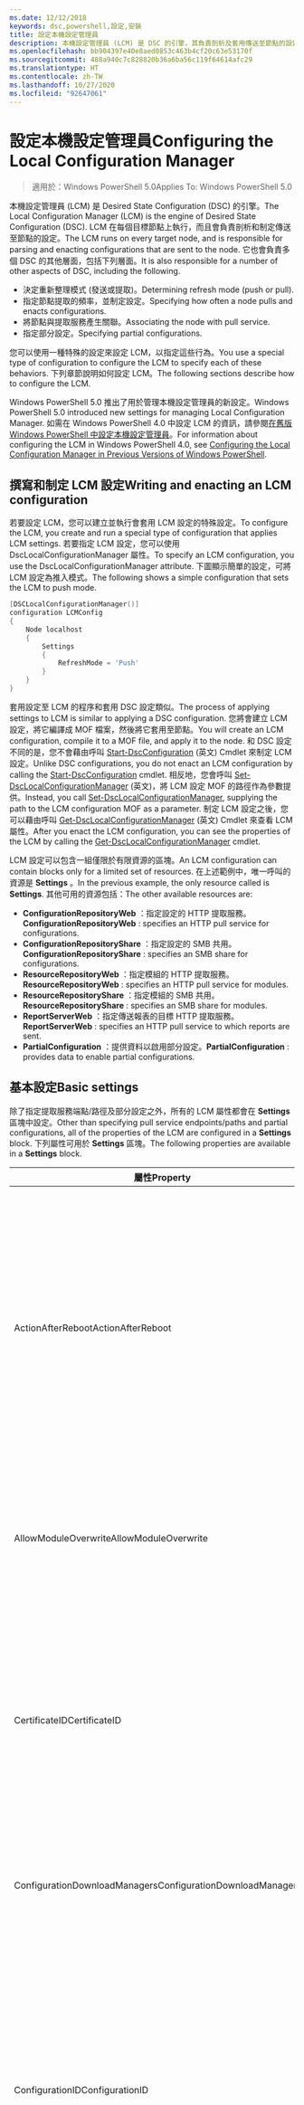 ```yaml
---
ms.date: 12/12/2018
keywords: dsc,powershell,設定,安裝
title: 設定本機設定管理員
description: 本機設定管理員 (LCM) 是 DSC 的引擎，其負責剖析及套用傳送至節點的設定。
ms.openlocfilehash: bb904397e40e8aed0853c463b4cf20c63e53170f
ms.sourcegitcommit: 488a940c7c828820b36a6ba56c119f64614afc29
ms.translationtype: HT
ms.contentlocale: zh-TW
ms.lasthandoff: 10/27/2020
ms.locfileid: "92647061"
---
```

# <a name="configuring-the-local-configuration-manager"></a><span data-ttu-id="99ca5-104">設定本機設定管理員</span><span class="sxs-lookup"><span data-stu-id="99ca5-104">Configuring the Local Configuration Manager</span></span>

> <span data-ttu-id="99ca5-105">適用於：Windows PowerShell 5.0</span><span class="sxs-lookup"><span data-stu-id="99ca5-105">Applies To: Windows PowerShell 5.0</span></span>

<span data-ttu-id="99ca5-106">本機設定管理員 (LCM) 是 Desired State Configuration (DSC) 的引擎。</span><span class="sxs-lookup"><span data-stu-id="99ca5-106">The Local Configuration Manager (LCM) is the engine of Desired State Configuration (DSC).</span></span> <span data-ttu-id="99ca5-107">LCM 在每個目標節點上執行，而且會負責剖析和制定傳送至節點的設定。</span><span class="sxs-lookup"><span data-stu-id="99ca5-107">The LCM runs on every target node, and is responsible for parsing and enacting configurations that are sent to the node.</span></span> <span data-ttu-id="99ca5-108">它也會負責多個 DSC 的其他層面，包括下列層面。</span><span class="sxs-lookup"><span data-stu-id="99ca5-108">It is also responsible for a number of other aspects of DSC, including the following.</span></span>

- <span data-ttu-id="99ca5-109">決定重新整理模式 (發送或提取)。</span><span class="sxs-lookup"><span data-stu-id="99ca5-109">Determining refresh mode (push or pull).</span></span>
- <span data-ttu-id="99ca5-110">指定節點提取的頻率，並制定設定。</span><span class="sxs-lookup"><span data-stu-id="99ca5-110">Specifying how often a node pulls and enacts configurations.</span></span>
- <span data-ttu-id="99ca5-111">將節點與提取服務產生關聯。</span><span class="sxs-lookup"><span data-stu-id="99ca5-111">Associating the node with pull service.</span></span>
- <span data-ttu-id="99ca5-112">指定部分設定。</span><span class="sxs-lookup"><span data-stu-id="99ca5-112">Specifying partial configurations.</span></span>

<span data-ttu-id="99ca5-113">您可以使用一種特殊的設定來設定 LCM，以指定這些行為。</span><span class="sxs-lookup"><span data-stu-id="99ca5-113">You use a special type of configuration to configure the LCM to specify each of these behaviors.</span></span> <span data-ttu-id="99ca5-114">下列章節說明如何設定 LCM。</span><span class="sxs-lookup"><span data-stu-id="99ca5-114">The following sections describe how to configure the LCM.</span></span>

<span data-ttu-id="99ca5-115">Windows PowerShell 5.0 推出了用於管理本機設定管理員的新設定。</span><span class="sxs-lookup"><span data-stu-id="99ca5-115">Windows PowerShell 5.0 introduced new settings for managing Local Configuration Manager.</span></span> <span data-ttu-id="99ca5-116">如需在 Windows PowerShell 4.0 中設定 LCM 的資訊，請參閱[在舊版 Windows PowerShell 中設定本機設定管理員](metaconfig4.md)。</span><span class="sxs-lookup"><span data-stu-id="99ca5-116">For information about configuring the LCM in Windows PowerShell 4.0, see [Configuring the Local Configuration Manager in Previous Versions of Windows PowerShell](metaconfig4.md).</span></span>

## <a name="writing-and-enacting-an-lcm-configuration"></a><span data-ttu-id="99ca5-117">撰寫和制定 LCM 設定</span><span class="sxs-lookup"><span data-stu-id="99ca5-117">Writing and enacting an LCM configuration</span></span>

<span data-ttu-id="99ca5-118">若要設定 LCM，您可以建立並執行會套用 LCM 設定的特殊設定。</span><span class="sxs-lookup"><span data-stu-id="99ca5-118">To configure the LCM, you create and run a special type of configuration that applies LCM settings.</span></span>
<span data-ttu-id="99ca5-119">若要指定 LCM 設定，您可以使用 DscLocalConfigurationManager 屬性。</span><span class="sxs-lookup"><span data-stu-id="99ca5-119">To specify an LCM configuration, you use the DscLocalConfigurationManager attribute.</span></span> <span data-ttu-id="99ca5-120">下圖顯示簡單的設定，可將 LCM 設定為推入模式。</span><span class="sxs-lookup"><span data-stu-id="99ca5-120">The following shows a simple configuration that sets the LCM to push mode.</span></span>

```powershell
[DSCLocalConfigurationManager()]
configuration LCMConfig
{
    Node localhost
    {
        Settings
        {
            RefreshMode = 'Push'
        }
    }
}
```

<span data-ttu-id="99ca5-121">套用設定至 LCM 的程序和套用 DSC 設定類似。</span><span class="sxs-lookup"><span data-stu-id="99ca5-121">The process of applying settings to LCM is similar to applying a DSC configuration.</span></span> <span data-ttu-id="99ca5-122">您將會建立 LCM 設定，將它編譯成 MOF 檔案，然後將它套用至節點。</span><span class="sxs-lookup"><span data-stu-id="99ca5-122">You will create an LCM configuration, compile it to a MOF file, and apply it to the node.</span></span> <span data-ttu-id="99ca5-123">和 DSC 設定不同的是，您不會藉由呼叫 [Start-DscConfiguration](/powershell/module/psdesiredstateconfiguration/start-dscconfiguration) \(英文\) Cmdlet 來制定 LCM 設定。</span><span class="sxs-lookup"><span data-stu-id="99ca5-123">Unlike DSC configurations, you do not enact an LCM configuration by calling the [Start-DscConfiguration](/powershell/module/psdesiredstateconfiguration/start-dscconfiguration) cmdlet.</span></span> <span data-ttu-id="99ca5-124">相反地，您會呼叫 [Set-DscLocalConfigurationManager](/powershell/module/PSDesiredStateConfiguration/Set-DscLocalConfigurationManager) \(英文\)，將 LCM 設定 MOF 的路徑作為參數提供。</span><span class="sxs-lookup"><span data-stu-id="99ca5-124">Instead, you call [Set-DscLocalConfigurationManager](/powershell/module/PSDesiredStateConfiguration/Set-DscLocalConfigurationManager), supplying the path to the LCM configuration MOF as a parameter.</span></span> <span data-ttu-id="99ca5-125">制定 LCM 設定之後，您可以藉由呼叫 [Get-DscLocalConfigurationManager](/powershell/module/PSDesiredStateConfiguration/Get-DscLocalConfigurationManager) \(英文\) Cmdlet 來查看 LCM 屬性。</span><span class="sxs-lookup"><span data-stu-id="99ca5-125">After you enact the LCM configuration, you can see the properties of the LCM by calling the [Get-DscLocalConfigurationManager](/powershell/module/PSDesiredStateConfiguration/Get-DscLocalConfigurationManager) cmdlet.</span></span>

<span data-ttu-id="99ca5-126">LCM 設定可以包含一組僅限於有限資源的區塊。</span><span class="sxs-lookup"><span data-stu-id="99ca5-126">An LCM configuration can contain blocks only for a limited set of resources.</span></span> <span data-ttu-id="99ca5-127">在上述範例中，唯一呼叫的資源是 **Settings** 。</span><span class="sxs-lookup"><span data-stu-id="99ca5-127">In the previous example, the only resource called is **Settings**.</span></span> <span data-ttu-id="99ca5-128">其他可用的資源包括：</span><span class="sxs-lookup"><span data-stu-id="99ca5-128">The other available resources are:</span></span>

- <span data-ttu-id="99ca5-129">**ConfigurationRepositoryWeb** ：指定設定的 HTTP 提取服務。</span><span class="sxs-lookup"><span data-stu-id="99ca5-129">**ConfigurationRepositoryWeb** : specifies an HTTP pull service for configurations.</span></span>
- <span data-ttu-id="99ca5-130">**ConfigurationRepositoryShare** ：指定設定的 SMB 共用。</span><span class="sxs-lookup"><span data-stu-id="99ca5-130">**ConfigurationRepositoryShare** : specifies an SMB share for configurations.</span></span>
- <span data-ttu-id="99ca5-131">**ResourceRepositoryWeb** ：指定模組的 HTTP 提取服務。</span><span class="sxs-lookup"><span data-stu-id="99ca5-131">**ResourceRepositoryWeb** : specifies an HTTP pull service for modules.</span></span>
- <span data-ttu-id="99ca5-132">**ResourceRepositoryShare** ：指定模組的 SMB 共用。</span><span class="sxs-lookup"><span data-stu-id="99ca5-132">**ResourceRepositoryShare** : specifies an SMB share for modules.</span></span>
- <span data-ttu-id="99ca5-133">**ReportServerWeb** ：指定傳送報表的目標 HTTP 提取服務。</span><span class="sxs-lookup"><span data-stu-id="99ca5-133">**ReportServerWeb** : specifies an HTTP pull service to which reports are sent.</span></span>
- <span data-ttu-id="99ca5-134">**PartialConfiguration** ：提供資料以啟用部分設定。</span><span class="sxs-lookup"><span data-stu-id="99ca5-134">**PartialConfiguration** : provides data to enable partial configurations.</span></span>

## <a name="basic-settings"></a><span data-ttu-id="99ca5-135">基本設定</span><span class="sxs-lookup"><span data-stu-id="99ca5-135">Basic settings</span></span>

<span data-ttu-id="99ca5-136">除了指定提取服務端點/路徑及部分設定之外，所有的 LCM 屬性都會在 **Settings** 區塊中設定。</span><span class="sxs-lookup"><span data-stu-id="99ca5-136">Other than specifying pull service endpoints/paths and partial configurations, all of the properties of the LCM are configured in a **Settings** block.</span></span> <span data-ttu-id="99ca5-137">下列屬性可用於 **Settings** 區塊。</span><span class="sxs-lookup"><span data-stu-id="99ca5-137">The following properties are available in a **Settings** block.</span></span>

|  <span data-ttu-id="99ca5-138">屬性</span><span class="sxs-lookup"><span data-stu-id="99ca5-138">Property</span></span>  |  <span data-ttu-id="99ca5-139">類型</span><span class="sxs-lookup"><span data-stu-id="99ca5-139">Type</span></span>  |  <span data-ttu-id="99ca5-140">描述</span><span class="sxs-lookup"><span data-stu-id="99ca5-140">Description</span></span>   |
|----------- |------- |--------------- |
| <span data-ttu-id="99ca5-141">ActionAfterReboot</span><span class="sxs-lookup"><span data-stu-id="99ca5-141">ActionAfterReboot</span></span>| <span data-ttu-id="99ca5-142">字串</span><span class="sxs-lookup"><span data-stu-id="99ca5-142">string</span></span>| <span data-ttu-id="99ca5-143">指定套用設定期間在重新開機後的動作。</span><span class="sxs-lookup"><span data-stu-id="99ca5-143">Specifies what happens after a reboot during the application of a configuration.</span></span> <span data-ttu-id="99ca5-144">可能的值為 __"ContinueConfiguration"__ 和 __"StopConfiguration"__ 。</span><span class="sxs-lookup"><span data-stu-id="99ca5-144">The possible values are __"ContinueConfiguration"__ and __"StopConfiguration"__.</span></span> <ul><li> <span data-ttu-id="99ca5-145">__ContinueConfiguration__ ：機器重新開機後繼續套用目前的設定。</span><span class="sxs-lookup"><span data-stu-id="99ca5-145">__ContinueConfiguration__ : Continue applying the current configuration after machine reboot.</span></span> <span data-ttu-id="99ca5-146">這是預設值。</span><span class="sxs-lookup"><span data-stu-id="99ca5-146">This is the default value</span></span></li><li><span data-ttu-id="99ca5-147">__StopConfiguration__ ：機器重新開機後停止目前的設定。</span><span class="sxs-lookup"><span data-stu-id="99ca5-147">__StopConfiguration__ : Stop the current configuration after machine reboot.</span></span></li></ul>|
| <span data-ttu-id="99ca5-148">AllowModuleOverwrite</span><span class="sxs-lookup"><span data-stu-id="99ca5-148">AllowModuleOverwrite</span></span>| <span data-ttu-id="99ca5-149">bool</span><span class="sxs-lookup"><span data-stu-id="99ca5-149">bool</span></span>| <span data-ttu-id="99ca5-150">若允許以自提取服務下載的新設定覆寫目標節點上的舊設定，即為 __$TRUE__ 。</span><span class="sxs-lookup"><span data-stu-id="99ca5-150">__$TRUE__ if new configurations downloaded from the pull service are allowed to overwrite the old ones on the target node.</span></span> <span data-ttu-id="99ca5-151">否則為 $FALSE。</span><span class="sxs-lookup"><span data-stu-id="99ca5-151">Otherwise, $FALSE.</span></span>|
| <span data-ttu-id="99ca5-152">CertificateID</span><span class="sxs-lookup"><span data-stu-id="99ca5-152">CertificateID</span></span>| <span data-ttu-id="99ca5-153">字串</span><span class="sxs-lookup"><span data-stu-id="99ca5-153">string</span></span>| <span data-ttu-id="99ca5-154">憑證指紋，用來保護在設定中傳遞的憑證。</span><span class="sxs-lookup"><span data-stu-id="99ca5-154">The thumbprint of a certificate used to secure credentials passed in a configuration.</span></span> <span data-ttu-id="99ca5-155">如需詳細資訊，請參閱 [Want to secure credentials in Windows PowerShell Desired State Configuration (需要保護 Windows PowerShell 預期狀態設定的憑證嗎？)](https://devblogs.microsoft.com/powershell/want-to-secure-credentials-in-windows-powershell-desired-state-configuration/)。</span><span class="sxs-lookup"><span data-stu-id="99ca5-155">For more information see [Want to secure credentials in Windows PowerShell Desired State Configuration?](https://devblogs.microsoft.com/powershell/want-to-secure-credentials-in-windows-powershell-desired-state-configuration/).</span></span> <br> <span data-ttu-id="99ca5-156">__注意：__ 若使用 Azure 自動化 DSC 提取服務，系統會自動管理此設定。</span><span class="sxs-lookup"><span data-stu-id="99ca5-156">__Note:__ this is managed automatically if using Azure Automation DSC pull service.</span></span>|
| <span data-ttu-id="99ca5-157">ConfigurationDownloadManagers</span><span class="sxs-lookup"><span data-stu-id="99ca5-157">ConfigurationDownloadManagers</span></span>| <span data-ttu-id="99ca5-158">CimInstance[]</span><span class="sxs-lookup"><span data-stu-id="99ca5-158">CimInstance[]</span></span>| <span data-ttu-id="99ca5-159">已過時。</span><span class="sxs-lookup"><span data-stu-id="99ca5-159">Obsolete.</span></span> <span data-ttu-id="99ca5-160">使用 __ConfigurationRepositoryWeb__ 和 __ConfigurationRepositoryShare__ 區塊來定義設定提取服務端點。</span><span class="sxs-lookup"><span data-stu-id="99ca5-160">Use __ConfigurationRepositoryWeb__ and __ConfigurationRepositoryShare__ blocks to define configuration pull service endpoints.</span></span>|
| <span data-ttu-id="99ca5-161">ConfigurationID</span><span class="sxs-lookup"><span data-stu-id="99ca5-161">ConfigurationID</span></span>| <span data-ttu-id="99ca5-162">字串</span><span class="sxs-lookup"><span data-stu-id="99ca5-162">string</span></span>| <span data-ttu-id="99ca5-163">用於與較舊提取服務版本之間的回溯相容性。</span><span class="sxs-lookup"><span data-stu-id="99ca5-163">For backwards compatibility with older pull service versions.</span></span> <span data-ttu-id="99ca5-164">識別要從提取服務取得之設定檔的 GUID。</span><span class="sxs-lookup"><span data-stu-id="99ca5-164">A GUID that identifies the configuration file to get from a pull service.</span></span> <span data-ttu-id="99ca5-165">如果設定 MOF 的名稱為 ConfigurationID.mof，節點將會在提取服務上提取設定。</span><span class="sxs-lookup"><span data-stu-id="99ca5-165">The node will pull configurations on the pull service if the name of the configuration MOF is named ConfigurationID.mof.</span></span><br> <span data-ttu-id="99ca5-166">__注意：__ 如果您設定這個屬性，將無法使用 __RegistrationKey__ 向提取服務註冊節點。</span><span class="sxs-lookup"><span data-stu-id="99ca5-166">__Note:__ If you set this property, registering the node with a pull service by using __RegistrationKey__ does not work.</span></span> <span data-ttu-id="99ca5-167">如需詳細資訊，請參閱[以設定名稱設定提取用戶端](../pull-server/pullClientConfigNames.md)。</span><span class="sxs-lookup"><span data-stu-id="99ca5-167">For more information, see [Setting up a pull client with configuration names](../pull-server/pullClientConfigNames.md).</span></span>|
| <span data-ttu-id="99ca5-168">ConfigurationMode</span><span class="sxs-lookup"><span data-stu-id="99ca5-168">ConfigurationMode</span></span>| <span data-ttu-id="99ca5-169">字串</span><span class="sxs-lookup"><span data-stu-id="99ca5-169">string</span></span> | <span data-ttu-id="99ca5-170">指定 LCM 實際上如何將設定套用至目標節點。</span><span class="sxs-lookup"><span data-stu-id="99ca5-170">Specifies how the LCM actually applies the configuration to the target nodes.</span></span> <span data-ttu-id="99ca5-171">可能的值為 __"ApplyOnly"__ 、 __"ApplyAndMonitor"__ 和 __"ApplyAndAutoCorrect"__ 。</span><span class="sxs-lookup"><span data-stu-id="99ca5-171">Possible values are __"ApplyOnly"__ , __"ApplyAndMonitor"__ , and __"ApplyAndAutoCorrect"__.</span></span> <ul><li><span data-ttu-id="99ca5-172">__ApplyOnly__ ：除非將新設定推送至目標節點，或是從服務提取新設定時，否則，DSC 會套用設定且不執行任何進一步的動作。</span><span class="sxs-lookup"><span data-stu-id="99ca5-172">__ApplyOnly__ : DSC applies the configuration and does nothing further unless a new configuration is pushed to the target node or when a new configuration is pulled from a service.</span></span> <span data-ttu-id="99ca5-173">初始套用新的設定之後，DSC 不會檢查先前設定的狀態是否漂移。</span><span class="sxs-lookup"><span data-stu-id="99ca5-173">After initial application of a new configuration, DSC does not check for drift from a previously configured state.</span></span> <span data-ttu-id="99ca5-174">請注意，在 __ApplyOnly__ 生效之前，DSC 不斷嘗試套用此組態，直到成功為止 。</span><span class="sxs-lookup"><span data-stu-id="99ca5-174">Note that DSC will attempt to apply the configuration until it is successful before __ApplyOnly__ takes effect.</span></span> </li><li> <span data-ttu-id="99ca5-175">__ApplyAndMonitor__ ：這是預設值。</span><span class="sxs-lookup"><span data-stu-id="99ca5-175">__ApplyAndMonitor__ : This is the default value.</span></span> <span data-ttu-id="99ca5-176">LCM 會套用任何新的設定。</span><span class="sxs-lookup"><span data-stu-id="99ca5-176">The LCM applies any new configurations.</span></span> <span data-ttu-id="99ca5-177">初始套用新設定之後，如果目標節點從所需狀態漂移，DSC 會在記錄中報告差異。</span><span class="sxs-lookup"><span data-stu-id="99ca5-177">After initial application of a new configuration, if the target node drifts from the desired state, DSC reports the discrepancy in logs.</span></span> <span data-ttu-id="99ca5-178">請注意，在 __ApplyAndMonitor__ 生效之前，DSC 不斷嘗試套用此組態，直到成功為止 。</span><span class="sxs-lookup"><span data-stu-id="99ca5-178">Note that DSC will attempt to apply the configuration until it is successful before __ApplyAndMonitor__ takes effect.</span></span></li><li><span data-ttu-id="99ca5-179">__ApplyAndAutoCorrect__ ：DSC 會套用任何新設定。</span><span class="sxs-lookup"><span data-stu-id="99ca5-179">__ApplyAndAutoCorrect__ : DSC applies any new configurations.</span></span> <span data-ttu-id="99ca5-180">第一次套用新設定之後，如果目標節點偏離預期狀態，則 DSC 會報告記錄檔中的差異，然後重新套用目前設定。</span><span class="sxs-lookup"><span data-stu-id="99ca5-180">After initial application of a new configuration, if the target node drifts from the desired state, DSC reports the discrepancy in logs, and then re-applies the current configuration.</span></span></li></ul>|
| <span data-ttu-id="99ca5-181">ConfigurationModeFrequencyMins</span><span class="sxs-lookup"><span data-stu-id="99ca5-181">ConfigurationModeFrequencyMins</span></span>| <span data-ttu-id="99ca5-182">UInt32</span><span class="sxs-lookup"><span data-stu-id="99ca5-182">UInt32</span></span>| <span data-ttu-id="99ca5-183">檢查並套用目前設定的頻率 (以分鐘為單位)。</span><span class="sxs-lookup"><span data-stu-id="99ca5-183">How often, in minutes, the current configuration is checked and applied.</span></span> <span data-ttu-id="99ca5-184">如果 ConfigurationMode 屬性設定為 ApplyOnly，就會忽略這個屬性。</span><span class="sxs-lookup"><span data-stu-id="99ca5-184">This property is ignored if the ConfigurationMode property is set to ApplyOnly.</span></span> <span data-ttu-id="99ca5-185">預設值為 15。</span><span class="sxs-lookup"><span data-stu-id="99ca5-185">The default value is 15.</span></span>|
| <span data-ttu-id="99ca5-186">DebugMode</span><span class="sxs-lookup"><span data-stu-id="99ca5-186">DebugMode</span></span>| <span data-ttu-id="99ca5-187">字串</span><span class="sxs-lookup"><span data-stu-id="99ca5-187">string</span></span>| <span data-ttu-id="99ca5-188">可能的值為 __None__ 、 __ForceModuleImport__ 和 __All__ 。</span><span class="sxs-lookup"><span data-stu-id="99ca5-188">Possible values are __None__ , __ForceModuleImport__ , and __All__.</span></span> <ul><li><span data-ttu-id="99ca5-189">設為 __None__ 會使用快取資源。</span><span class="sxs-lookup"><span data-stu-id="99ca5-189">Set to __None__ to use cached resources.</span></span> <span data-ttu-id="99ca5-190">這是預設，而且應該用於實際執行的案例。</span><span class="sxs-lookup"><span data-stu-id="99ca5-190">This is the default and should be used in production scenarios.</span></span></li><li><span data-ttu-id="99ca5-191">設為 __ForceModuleImport__ ，會導致 LCM 重新載入任何 DSC 資源模組，即使先前已載入這些模組並已快取。</span><span class="sxs-lookup"><span data-stu-id="99ca5-191">Setting to __ForceModuleImport__ , causes the LCM to reload any DSC resource modules, even if they have been previously loaded and cached.</span></span> <span data-ttu-id="99ca5-192">這會影響 DSC 作業的效能，因為每個模組會在使用時重新載入。</span><span class="sxs-lookup"><span data-stu-id="99ca5-192">This impacts the performance of DSC operations as each module is reloaded on use.</span></span> <span data-ttu-id="99ca5-193">通常會在為資源偵錯時使用此值</span><span class="sxs-lookup"><span data-stu-id="99ca5-193">Typically you would use this value while debugging a resource</span></span></li><li><span data-ttu-id="99ca5-194">在這一版本中， __All__ 與 __ForceModuleImport__ 相同</span><span class="sxs-lookup"><span data-stu-id="99ca5-194">In this release, __All__ is same as __ForceModuleImport__</span></span></li></ul> |
| <span data-ttu-id="99ca5-195">RebootNodeIfNeeded</span><span class="sxs-lookup"><span data-stu-id="99ca5-195">RebootNodeIfNeeded</span></span>| <span data-ttu-id="99ca5-196">bool</span><span class="sxs-lookup"><span data-stu-id="99ca5-196">bool</span></span>| <span data-ttu-id="99ca5-197">將此設為 `$true`，以允許資源使用 `$global:DSCMachineStatus` 旗標來重新啟動節點。</span><span class="sxs-lookup"><span data-stu-id="99ca5-197">Set this to `$true` to allow resources to reboot the Node using the `$global:DSCMachineStatus` flag.</span></span> <span data-ttu-id="99ca5-198">否則，您將必須手動重新啟動任何設定所需的節點。</span><span class="sxs-lookup"><span data-stu-id="99ca5-198">Otherwise, you will have to manually reboot the node for any configuration that requires it.</span></span> <span data-ttu-id="99ca5-199">預設值是 `$false`。</span><span class="sxs-lookup"><span data-stu-id="99ca5-199">The default value is `$false`.</span></span> <span data-ttu-id="99ca5-200">若要在重新啟動條件是由 DSC 以外項目 (例如 Windows Installer) 所制定的情況下使用此設定，請將此設定與 [ComputerManagementDsc](https://github.com/PowerShell/ComputerManagementDsc) 中的 __PendingReboot__ 模組結合。</span><span class="sxs-lookup"><span data-stu-id="99ca5-200">To use this setting when a reboot condition is enacted by something other than DSC (such as Windows Installer), combine this setting with the __PendingReboot__ resource in the [ComputerManagementDsc](https://github.com/PowerShell/ComputerManagementDsc) module.</span></span>|
| <span data-ttu-id="99ca5-201">RefreshMode</span><span class="sxs-lookup"><span data-stu-id="99ca5-201">RefreshMode</span></span>| <span data-ttu-id="99ca5-202">字串</span><span class="sxs-lookup"><span data-stu-id="99ca5-202">string</span></span>| <span data-ttu-id="99ca5-203">指定 LCM 取得設定的方式。</span><span class="sxs-lookup"><span data-stu-id="99ca5-203">Specifies how the LCM gets configurations.</span></span> <span data-ttu-id="99ca5-204">可能的值為 __"Disabled"__ 、 __"Push"__ 和 __"Pull"__ 。</span><span class="sxs-lookup"><span data-stu-id="99ca5-204">The possible values are __"Disabled"__ , __"Push"__ , and __"Pull"__.</span></span> <ul><li><span data-ttu-id="99ca5-205">__Disabled__ ：為此節點停用 DSC 設定。</span><span class="sxs-lookup"><span data-stu-id="99ca5-205">__Disabled__ : DSC configurations are disabled for this node.</span></span></li><li> <span data-ttu-id="99ca5-206">__Push__ ：藉由呼叫 [Start-DscConfiguration](/powershell/module/psdesiredstateconfiguration/start-dscconfiguration) Cmdlet 來初始設定。</span><span class="sxs-lookup"><span data-stu-id="99ca5-206">__Push__ : Configurations are initiated by calling the [Start-DscConfiguration](/powershell/module/psdesiredstateconfiguration/start-dscconfiguration) cmdlet.</span></span> <span data-ttu-id="99ca5-207">設定會立即套用至節點。</span><span class="sxs-lookup"><span data-stu-id="99ca5-207">The configuration is applied immediately to the node.</span></span> <span data-ttu-id="99ca5-208">這是預設值。</span><span class="sxs-lookup"><span data-stu-id="99ca5-208">This is the default value.</span></span></li><li><span data-ttu-id="99ca5-209">__Pull__ ：將節點設定為定期檢查來自提取服務或 SMB 路徑的設定。</span><span class="sxs-lookup"><span data-stu-id="99ca5-209">__Pull:__ The node is configured to regularly check for configurations from a pull service or SMB path.</span></span> <span data-ttu-id="99ca5-210">如果這個屬性設為 __Pull__ ，您必須在 __ConfigurationRepositoryWeb__ 或 __ConfigurationRepositoryShare__ 區塊中指定 HTTP (服務) 或 SMB (共用) 路徑。</span><span class="sxs-lookup"><span data-stu-id="99ca5-210">If this property is set to __Pull__ , you must specify an HTTP (service) or SMB (share) path in a __ConfigurationRepositoryWeb__ or __ConfigurationRepositoryShare__ block.</span></span></li></ul>|
| <span data-ttu-id="99ca5-211">RefreshFrequencyMins</span><span class="sxs-lookup"><span data-stu-id="99ca5-211">RefreshFrequencyMins</span></span>| <span data-ttu-id="99ca5-212">Uint32</span><span class="sxs-lookup"><span data-stu-id="99ca5-212">Uint32</span></span>| <span data-ttu-id="99ca5-213">LCM 檢查提取服務以取得更新設定的時間間隔 (以分鐘為單位)。</span><span class="sxs-lookup"><span data-stu-id="99ca5-213">The time interval, in minutes, at which the LCM checks a pull service to get updated configurations.</span></span> <span data-ttu-id="99ca5-214">如果 LCM 未在提取模式下設定，就會忽略此值。</span><span class="sxs-lookup"><span data-stu-id="99ca5-214">This value is ignored if the LCM is not configured in pull mode.</span></span> <span data-ttu-id="99ca5-215">預設值是 30。</span><span class="sxs-lookup"><span data-stu-id="99ca5-215">The default value is 30.</span></span>|
| <span data-ttu-id="99ca5-216">ReportManagers</span><span class="sxs-lookup"><span data-stu-id="99ca5-216">ReportManagers</span></span>| <span data-ttu-id="99ca5-217">CimInstance[]</span><span class="sxs-lookup"><span data-stu-id="99ca5-217">CimInstance[]</span></span>| <span data-ttu-id="99ca5-218">已過時。</span><span class="sxs-lookup"><span data-stu-id="99ca5-218">Obsolete.</span></span> <span data-ttu-id="99ca5-219">使用 __ReportServerWeb__ 區塊來定義傳送報表資料至提取服務的端點。</span><span class="sxs-lookup"><span data-stu-id="99ca5-219">Use __ReportServerWeb__ blocks to define an endpoint to send reporting data to a pull service.</span></span>|
| <span data-ttu-id="99ca5-220">ResourceModuleManagers</span><span class="sxs-lookup"><span data-stu-id="99ca5-220">ResourceModuleManagers</span></span>| <span data-ttu-id="99ca5-221">CimInstance[]</span><span class="sxs-lookup"><span data-stu-id="99ca5-221">CimInstance[]</span></span>| <span data-ttu-id="99ca5-222">已過時。</span><span class="sxs-lookup"><span data-stu-id="99ca5-222">Obsolete.</span></span> <span data-ttu-id="99ca5-223">使用 __ResourceRepositoryWeb__ 和 __ResourceRepositoryShare__ 區塊來個別定義提取服務 HTTP 端點或 SMB 路徑。</span><span class="sxs-lookup"><span data-stu-id="99ca5-223">Use __ResourceRepositoryWeb__ and __ResourceRepositoryShare__ blocks to define pull service HTTP endpoints or SMB paths, respectively.</span></span>|
| <span data-ttu-id="99ca5-224">PartialConfigurations</span><span class="sxs-lookup"><span data-stu-id="99ca5-224">PartialConfigurations</span></span>| <span data-ttu-id="99ca5-225">CimInstance</span><span class="sxs-lookup"><span data-stu-id="99ca5-225">CimInstance</span></span>| <span data-ttu-id="99ca5-226">未實作。</span><span class="sxs-lookup"><span data-stu-id="99ca5-226">Not implemented.</span></span> <span data-ttu-id="99ca5-227">請勿使用。</span><span class="sxs-lookup"><span data-stu-id="99ca5-227">Do not use.</span></span>|
| <span data-ttu-id="99ca5-228">StatusRetentionTimeInDays</span><span class="sxs-lookup"><span data-stu-id="99ca5-228">StatusRetentionTimeInDays</span></span> | <span data-ttu-id="99ca5-229">UInt32</span><span class="sxs-lookup"><span data-stu-id="99ca5-229">UInt32</span></span>| <span data-ttu-id="99ca5-230">LCM 會保留目前設定狀態的天數。</span><span class="sxs-lookup"><span data-stu-id="99ca5-230">The number of days the LCM keeps the status of the current configuration.</span></span>|

> [!NOTE]
> <span data-ttu-id="99ca5-231">LCM 會根據以下項目，啟動 **ConfigurationModeFrequencyMins** ：</span><span class="sxs-lookup"><span data-stu-id="99ca5-231">The LCM starts the **ConfigurationModeFrequencyMins** cycle based on:</span></span>
>
> - <span data-ttu-id="99ca5-232">已使用 `Set-DscLocalConfigurationManager` 套用變更為 **ConfigurationModeFrequencyMins** 的新中繼設定</span><span class="sxs-lookup"><span data-stu-id="99ca5-232">A new metaconfig with a change to **ConfigurationModeFrequencyMins** is applied using `Set-DscLocalConfigurationManager`</span></span>
> - <span data-ttu-id="99ca5-233">電腦重新啟動</span><span class="sxs-lookup"><span data-stu-id="99ca5-233">A machine restart</span></span>
>
> <span data-ttu-id="99ca5-234">針對任何計時器處理序發生當機的狀況，會在 30 秒內偵測該狀況，並重新啟動循環。</span><span class="sxs-lookup"><span data-stu-id="99ca5-234">For any condition where the timer process experiences a crash, that will be detected within 30 seconds and the cycle will be restarted.</span></span> <span data-ttu-id="99ca5-235">若此作業的期間超過所設定循環頻率，則下一個計時器便不會啟動，並可能使同時作業延遲啟動循環。</span><span class="sxs-lookup"><span data-stu-id="99ca5-235">A concurrent operation could delay the cycle from being started, if the duration of this operation exceeds the configured cycle frequency, the next timer will not start.</span></span> <span data-ttu-id="99ca5-236">例如，中繼設定已設定為 15 分鐘的提取頻率，而提取動作則在 T1 發生。</span><span class="sxs-lookup"><span data-stu-id="99ca5-236">Example, the metaconfig is configured at a 15 minute pull frequency and a pull occurs at T1.</span></span> <span data-ttu-id="99ca5-237">節點沒有在 16 分鐘內完成工作。</span><span class="sxs-lookup"><span data-stu-id="99ca5-237">The Node does not finish work for 16 minutes.</span></span> <span data-ttu-id="99ca5-238">這樣便會忽略第一個 15 分鐘循環，而下一個提取則會在 T1+15+15 時發生。</span><span class="sxs-lookup"><span data-stu-id="99ca5-238">The first 15 minute cycle is ignored, and next pull will happen at T1+15+15.</span></span>

## <a name="pull-service"></a><span data-ttu-id="99ca5-239">提取服務</span><span class="sxs-lookup"><span data-stu-id="99ca5-239">Pull service</span></span>

<span data-ttu-id="99ca5-240">LCM 設定支援定義下列提取服務端點類型：</span><span class="sxs-lookup"><span data-stu-id="99ca5-240">LCM configuration supports defining the following types of pull service endpoints:</span></span>

- <span data-ttu-id="99ca5-241">**設定伺服器** ：適用於 DSC 設定的存放庫。</span><span class="sxs-lookup"><span data-stu-id="99ca5-241">**Configuration server** : A repository for DSC configurations.</span></span> <span data-ttu-id="99ca5-242">使用 **ConfigurationRepositoryWeb** (適用於 Web 伺服器) 和 **ConfigurationRepositoryShare** (適用於 SMB 伺服器) 區塊來定義設定伺服器。</span><span class="sxs-lookup"><span data-stu-id="99ca5-242">Define configuration servers by using **ConfigurationRepositoryWeb** (for web-based servers) and **ConfigurationRepositoryShare** (for SMB-based servers) blocks.</span></span>
- <span data-ttu-id="99ca5-243">**資源伺服器** ：封裝成 PowerShell 模組的 DSC 資源存放庫。</span><span class="sxs-lookup"><span data-stu-id="99ca5-243">**Resource server** : A repository for DSC resources, packaged as PowerShell modules.</span></span> <span data-ttu-id="99ca5-244">使用 **ResourceRepositoryWeb** (適用於 Web 伺服器) 和 **ResourceRepositoryShare** (適用於 SMB 伺服器) 區塊來定義資源伺服器。</span><span class="sxs-lookup"><span data-stu-id="99ca5-244">Define resource servers by using **ResourceRepositoryWeb** (for web-based servers) and **ResourceRepositoryShare** (for SMB-based servers) blocks.</span></span>
- <span data-ttu-id="99ca5-245">**報表伺服器** ：DSC 傳送報表資料的目標服務。</span><span class="sxs-lookup"><span data-stu-id="99ca5-245">**Report server** : A service that DSC sends report data to.</span></span> <span data-ttu-id="99ca5-246">使用 **ReportServerWeb** 區塊來定義報表伺服器。</span><span class="sxs-lookup"><span data-stu-id="99ca5-246">Define report servers by using **ReportServerWeb** blocks.</span></span> <span data-ttu-id="99ca5-247">報表伺服器必須是 Web 服務。</span><span class="sxs-lookup"><span data-stu-id="99ca5-247">A report server must be a web service.</span></span>

<span data-ttu-id="99ca5-248">如需提取服務的詳細資訊，請參閱 [Desired State Configuration 提取服務](../pull-server/pullServer.md)。</span><span class="sxs-lookup"><span data-stu-id="99ca5-248">For more details on pull service see, [Desired State Configuration Pull Service](../pull-server/pullServer.md).</span></span>

## <a name="configuration-server-blocks"></a><span data-ttu-id="99ca5-249">設定伺服器區塊</span><span class="sxs-lookup"><span data-stu-id="99ca5-249">Configuration server blocks</span></span>

<span data-ttu-id="99ca5-250">若要定義 Web 設定伺服器，請建立 **ConfigurationRepositoryWeb** 區塊。</span><span class="sxs-lookup"><span data-stu-id="99ca5-250">To define a web-based configuration server, you create a **ConfigurationRepositoryWeb** block.</span></span> <span data-ttu-id="99ca5-251">**ConfigurationRepositoryWeb** 定義下列屬性。</span><span class="sxs-lookup"><span data-stu-id="99ca5-251">A **ConfigurationRepositoryWeb** defines the following properties.</span></span>

|<span data-ttu-id="99ca5-252">屬性</span><span class="sxs-lookup"><span data-stu-id="99ca5-252">Property</span></span>|<span data-ttu-id="99ca5-253">類型</span><span class="sxs-lookup"><span data-stu-id="99ca5-253">Type</span></span>|<span data-ttu-id="99ca5-254">描述</span><span class="sxs-lookup"><span data-stu-id="99ca5-254">Description</span></span>|
|---|---|---|
|<span data-ttu-id="99ca5-255">AllowUnsecureConnection</span><span class="sxs-lookup"><span data-stu-id="99ca5-255">AllowUnsecureConnection</span></span>|<span data-ttu-id="99ca5-256">bool</span><span class="sxs-lookup"><span data-stu-id="99ca5-256">bool</span></span>|<span data-ttu-id="99ca5-257">設為 **$TRUE** 即允許從節點到伺服器的未經驗證連線。</span><span class="sxs-lookup"><span data-stu-id="99ca5-257">Set to **$TRUE** to allow connections from the node to the server without authentication.</span></span> <span data-ttu-id="99ca5-258">設為 **$FALSE** 表示需要驗證。</span><span class="sxs-lookup"><span data-stu-id="99ca5-258">Set to **$FALSE** to require authentication.</span></span>|
|<span data-ttu-id="99ca5-259">CertificateID</span><span class="sxs-lookup"><span data-stu-id="99ca5-259">CertificateID</span></span>|<span data-ttu-id="99ca5-260">字串</span><span class="sxs-lookup"><span data-stu-id="99ca5-260">string</span></span>|<span data-ttu-id="99ca5-261">用來向伺服器驗證的憑證指紋。</span><span class="sxs-lookup"><span data-stu-id="99ca5-261">The thumbprint of a certificate used to authenticate to the server.</span></span>|
|<span data-ttu-id="99ca5-262">ConfigurationNames</span><span class="sxs-lookup"><span data-stu-id="99ca5-262">ConfigurationNames</span></span>|<span data-ttu-id="99ca5-263">String[]</span><span class="sxs-lookup"><span data-stu-id="99ca5-263">String[]</span></span>|<span data-ttu-id="99ca5-264">要由目標節點提取之設定名稱的陣列。</span><span class="sxs-lookup"><span data-stu-id="99ca5-264">An array of names of configurations to be pulled by the target node.</span></span> <span data-ttu-id="99ca5-265">僅有在使用 **RegistrationKey** 向提取服務註冊節點時，才會使用這些設定。</span><span class="sxs-lookup"><span data-stu-id="99ca5-265">These are used only if the node is registered with the pull service by using a **RegistrationKey**.</span></span> <span data-ttu-id="99ca5-266">如需詳細資訊，請參閱[以設定名稱設定提取用戶端](../pull-server/pullClientConfigNames.md)。</span><span class="sxs-lookup"><span data-stu-id="99ca5-266">For more information, see [Setting up a pull client with configuration names](../pull-server/pullClientConfigNames.md).</span></span>|
|<span data-ttu-id="99ca5-267">RegistrationKey</span><span class="sxs-lookup"><span data-stu-id="99ca5-267">RegistrationKey</span></span>|<span data-ttu-id="99ca5-268">字串</span><span class="sxs-lookup"><span data-stu-id="99ca5-268">string</span></span>|<span data-ttu-id="99ca5-269">向提取服務註冊節點的 GUID。</span><span class="sxs-lookup"><span data-stu-id="99ca5-269">A GUID that registers the node with the pull service.</span></span> <span data-ttu-id="99ca5-270">如需詳細資訊，請參閱[以設定名稱設定提取用戶端](../pull-server/pullClientConfigNames.md)。</span><span class="sxs-lookup"><span data-stu-id="99ca5-270">For more information, see [Setting up a pull client with configuration names](../pull-server/pullClientConfigNames.md).</span></span>|
|<span data-ttu-id="99ca5-271">ServerURL</span><span class="sxs-lookup"><span data-stu-id="99ca5-271">ServerURL</span></span>|<span data-ttu-id="99ca5-272">字串</span><span class="sxs-lookup"><span data-stu-id="99ca5-272">string</span></span>|<span data-ttu-id="99ca5-273">設定服務的 URL。</span><span class="sxs-lookup"><span data-stu-id="99ca5-273">The URL of the configuration service.</span></span>|
|<span data-ttu-id="99ca5-274">ProxyURL\*</span><span class="sxs-lookup"><span data-stu-id="99ca5-274">ProxyURL\*</span></span>|<span data-ttu-id="99ca5-275">字串</span><span class="sxs-lookup"><span data-stu-id="99ca5-275">string</span></span>|<span data-ttu-id="99ca5-276">與設定服務通訊時要使用的 HTTP Proxy URL。</span><span class="sxs-lookup"><span data-stu-id="99ca5-276">The URL of the http proxy to use when communicating with the configuration service.</span></span>|
|<span data-ttu-id="99ca5-277">ProxyCredential\*</span><span class="sxs-lookup"><span data-stu-id="99ca5-277">ProxyCredential\*</span></span>|<span data-ttu-id="99ca5-278">pscredential</span><span class="sxs-lookup"><span data-stu-id="99ca5-278">pscredential</span></span>|<span data-ttu-id="99ca5-279">要用於 HTTP Proxy 的認證。</span><span class="sxs-lookup"><span data-stu-id="99ca5-279">Credential to use for the http proxy.</span></span>|

> [!NOTE]
> <span data-ttu-id="99ca5-280">Windows 1809 版與更新版本中支援。</span><span class="sxs-lookup"><span data-stu-id="99ca5-280">Supported in Windows versions 1809 and later.</span></span>

<span data-ttu-id="99ca5-281">如需能簡化針對內部部署節點設定 ConfigurationRepositoryWeb 值的範例指令碼，請參閱[產生 DSC 中繼設定](/azure/automation/automation-dsc-onboarding#generating-dsc-metaconfigurations)</span><span class="sxs-lookup"><span data-stu-id="99ca5-281">An example script to simplify configuring the ConfigurationRepositoryWeb value for on-premises nodes is available - see [Generating DSC metaconfigurations](/azure/automation/automation-dsc-onboarding#generating-dsc-metaconfigurations)</span></span>

<span data-ttu-id="99ca5-282">若要定義 SMB 設定伺服器，請建立 **ConfigurationRepositoryShare** 區塊。</span><span class="sxs-lookup"><span data-stu-id="99ca5-282">To define an SMB-based configuration server, you create a **ConfigurationRepositoryShare** block.</span></span> <span data-ttu-id="99ca5-283">**ConfigurationRepositoryShare** 定義下列屬性。</span><span class="sxs-lookup"><span data-stu-id="99ca5-283">A **ConfigurationRepositoryShare** defines the following properties.</span></span>

|  <span data-ttu-id="99ca5-284">屬性</span><span class="sxs-lookup"><span data-stu-id="99ca5-284">Property</span></span>  |      <span data-ttu-id="99ca5-285">類型</span><span class="sxs-lookup"><span data-stu-id="99ca5-285">Type</span></span>       |                      <span data-ttu-id="99ca5-286">描述</span><span class="sxs-lookup"><span data-stu-id="99ca5-286">Description</span></span>                      |
| ---------- | --------------- | ----------------------------------------------------- |
| <span data-ttu-id="99ca5-287">認證</span><span class="sxs-lookup"><span data-stu-id="99ca5-287">Credential</span></span> | <span data-ttu-id="99ca5-288">MSFT_Credential</span><span class="sxs-lookup"><span data-stu-id="99ca5-288">MSFT_Credential</span></span> | <span data-ttu-id="99ca5-289">用來向 SMB 驗證的認證。</span><span class="sxs-lookup"><span data-stu-id="99ca5-289">The credential used to authenticate to the SMB share.</span></span> |
| <span data-ttu-id="99ca5-290">SourcePath</span><span class="sxs-lookup"><span data-stu-id="99ca5-290">SourcePath</span></span> | <span data-ttu-id="99ca5-291">字串</span><span class="sxs-lookup"><span data-stu-id="99ca5-291">string</span></span>          | <span data-ttu-id="99ca5-292">SMB 共用的路徑。</span><span class="sxs-lookup"><span data-stu-id="99ca5-292">The path of the SMB share.</span></span>                            |

## <a name="resource-server-blocks"></a><span data-ttu-id="99ca5-293">資源伺服器區塊</span><span class="sxs-lookup"><span data-stu-id="99ca5-293">Resource server blocks</span></span>

<span data-ttu-id="99ca5-294">若要定義 Web 資源伺服器，請建立 **ResourceRepositoryWeb** 區塊。</span><span class="sxs-lookup"><span data-stu-id="99ca5-294">To define a web-based resource server, you create a **ResourceRepositoryWeb** block.</span></span>
<span data-ttu-id="99ca5-295">**ResourceRepositoryWeb** 定義下列屬性。</span><span class="sxs-lookup"><span data-stu-id="99ca5-295">A **ResourceRepositoryWeb** defines the following properties.</span></span>

|        <span data-ttu-id="99ca5-296">屬性</span><span class="sxs-lookup"><span data-stu-id="99ca5-296">Property</span></span>         |     <span data-ttu-id="99ca5-297">類型</span><span class="sxs-lookup"><span data-stu-id="99ca5-297">Type</span></span>     |                                                              <span data-ttu-id="99ca5-298">描述</span><span class="sxs-lookup"><span data-stu-id="99ca5-298">Description</span></span>                                                               |
| ----------------------- | ------------ | -------------------------------------------------------------------------------------------------------------------------------------- |
| <span data-ttu-id="99ca5-299">AllowUnsecureConnection</span><span class="sxs-lookup"><span data-stu-id="99ca5-299">AllowUnsecureConnection</span></span> | <span data-ttu-id="99ca5-300">bool</span><span class="sxs-lookup"><span data-stu-id="99ca5-300">bool</span></span>         | <span data-ttu-id="99ca5-301">設為 **$TRUE** 即允許從節點到伺服器的未經驗證連線。</span><span class="sxs-lookup"><span data-stu-id="99ca5-301">Set to **$TRUE** to allow connections from the node to the server without authentication.</span></span> <span data-ttu-id="99ca5-302">設為 **$FALSE** 表示需要驗證。</span><span class="sxs-lookup"><span data-stu-id="99ca5-302">Set to **$FALSE** to require authentication.</span></span> |
| <span data-ttu-id="99ca5-303">CertificateID</span><span class="sxs-lookup"><span data-stu-id="99ca5-303">CertificateID</span></span>           | <span data-ttu-id="99ca5-304">字串</span><span class="sxs-lookup"><span data-stu-id="99ca5-304">string</span></span>       | <span data-ttu-id="99ca5-305">用來向伺服器驗證的憑證指紋。</span><span class="sxs-lookup"><span data-stu-id="99ca5-305">The thumbprint of a certificate used to authenticate to the server.</span></span>                                                                    |
| <span data-ttu-id="99ca5-306">RegistrationKey</span><span class="sxs-lookup"><span data-stu-id="99ca5-306">RegistrationKey</span></span>         | <span data-ttu-id="99ca5-307">字串</span><span class="sxs-lookup"><span data-stu-id="99ca5-307">string</span></span>       | <span data-ttu-id="99ca5-308">向提取服務識別節點的 GUID。</span><span class="sxs-lookup"><span data-stu-id="99ca5-308">A GUID that identifies the node to the pull service.</span></span>                                                                                   |
| <span data-ttu-id="99ca5-309">ServerURL</span><span class="sxs-lookup"><span data-stu-id="99ca5-309">ServerURL</span></span>               | <span data-ttu-id="99ca5-310">字串</span><span class="sxs-lookup"><span data-stu-id="99ca5-310">string</span></span>       | <span data-ttu-id="99ca5-311">設定伺服器的 URL。</span><span class="sxs-lookup"><span data-stu-id="99ca5-311">The URL of the configuration server.</span></span>                                                                                                   |
| <span data-ttu-id="99ca5-312">ProxyURL\*</span><span class="sxs-lookup"><span data-stu-id="99ca5-312">ProxyURL\*</span></span>               | <span data-ttu-id="99ca5-313">字串</span><span class="sxs-lookup"><span data-stu-id="99ca5-313">string</span></span>       | <span data-ttu-id="99ca5-314">與設定服務通訊時要使用的 HTTP Proxy URL。</span><span class="sxs-lookup"><span data-stu-id="99ca5-314">The URL of the http proxy to use when communicating with the configuration service.</span></span>                                                    |
| <span data-ttu-id="99ca5-315">ProxyCredential\*</span><span class="sxs-lookup"><span data-stu-id="99ca5-315">ProxyCredential\*</span></span>        | <span data-ttu-id="99ca5-316">pscredential</span><span class="sxs-lookup"><span data-stu-id="99ca5-316">pscredential</span></span> | <span data-ttu-id="99ca5-317">要用於 HTTP Proxy 的認證。</span><span class="sxs-lookup"><span data-stu-id="99ca5-317">Credential to use for the http proxy.</span></span>                                                                                                  |

> [!NOTE]
> <span data-ttu-id="99ca5-318">Windows 1809 版與更新版本中支援。</span><span class="sxs-lookup"><span data-stu-id="99ca5-318">Supported in Windows versions 1809 and later.</span></span>

<span data-ttu-id="99ca5-319">如需能簡化針對內部部署節點設定 ResourceRepositoryWeb 值的範例指令碼，請參閱[產生 DSC 中繼設定](/azure/automation/automation-dsc-onboarding#generating-dsc-metaconfigurations)</span><span class="sxs-lookup"><span data-stu-id="99ca5-319">An example script to simplify configuring the ResourceRepositoryWeb value for on-premises nodes is available - see [Generating DSC metaconfigurations](/azure/automation/automation-dsc-onboarding#generating-dsc-metaconfigurations)</span></span>

<span data-ttu-id="99ca5-320">若要定義 SMB 資源伺服器，請建立 **ResourceRepositoryShare** 區塊。</span><span class="sxs-lookup"><span data-stu-id="99ca5-320">To define an SMB-based resource server, you create a **ResourceRepositoryShare** block.</span></span>
<span data-ttu-id="99ca5-321">**ResourceRepositoryShare** 定義下列屬性。</span><span class="sxs-lookup"><span data-stu-id="99ca5-321">**ResourceRepositoryShare** defines the following properties.</span></span>

|<span data-ttu-id="99ca5-322">屬性</span><span class="sxs-lookup"><span data-stu-id="99ca5-322">Property</span></span>|<span data-ttu-id="99ca5-323">類型</span><span class="sxs-lookup"><span data-stu-id="99ca5-323">Type</span></span>|<span data-ttu-id="99ca5-324">描述</span><span class="sxs-lookup"><span data-stu-id="99ca5-324">Description</span></span>|
|---|---|---|
|<span data-ttu-id="99ca5-325">認證</span><span class="sxs-lookup"><span data-stu-id="99ca5-325">Credential</span></span>|<span data-ttu-id="99ca5-326">MSFT_Credential</span><span class="sxs-lookup"><span data-stu-id="99ca5-326">MSFT_Credential</span></span>|<span data-ttu-id="99ca5-327">用來向 SMB 驗證的認證。</span><span class="sxs-lookup"><span data-stu-id="99ca5-327">The credential used to authenticate to the SMB share.</span></span> <span data-ttu-id="99ca5-328">如需傳遞認證的範例，請參閱[設定 SMB DSC 提取伺服器](../pull-server/pullServerSMB.md)</span><span class="sxs-lookup"><span data-stu-id="99ca5-328">For an example of passing credentials, see [Setting up a DSC SMB pull server](../pull-server/pullServerSMB.md)</span></span>|
|<span data-ttu-id="99ca5-329">SourcePath</span><span class="sxs-lookup"><span data-stu-id="99ca5-329">SourcePath</span></span>|<span data-ttu-id="99ca5-330">字串</span><span class="sxs-lookup"><span data-stu-id="99ca5-330">string</span></span>|<span data-ttu-id="99ca5-331">SMB 共用的路徑。</span><span class="sxs-lookup"><span data-stu-id="99ca5-331">The path of the SMB share.</span></span>|

## <a name="report-server-blocks"></a><span data-ttu-id="99ca5-332">報表伺服器區塊</span><span class="sxs-lookup"><span data-stu-id="99ca5-332">Report server blocks</span></span>

<span data-ttu-id="99ca5-333">若要定義報表伺服器，請建立 **ReportServerWeb** 區塊。</span><span class="sxs-lookup"><span data-stu-id="99ca5-333">To define a report server, you create a **ReportServerWeb** block.</span></span> <span data-ttu-id="99ca5-334">報表伺服器角色並不相容於以 SMB 為基礎的提取服務。</span><span class="sxs-lookup"><span data-stu-id="99ca5-334">The report server role is not compatible with SMB based pull service.</span></span> <span data-ttu-id="99ca5-335">**ReportServerWeb** 定義下列屬性。</span><span class="sxs-lookup"><span data-stu-id="99ca5-335">**ReportServerWeb** defines the following properties.</span></span>

|        <span data-ttu-id="99ca5-336">屬性</span><span class="sxs-lookup"><span data-stu-id="99ca5-336">Property</span></span>         |     <span data-ttu-id="99ca5-337">類型</span><span class="sxs-lookup"><span data-stu-id="99ca5-337">Type</span></span>     |                                                              <span data-ttu-id="99ca5-338">描述</span><span class="sxs-lookup"><span data-stu-id="99ca5-338">Description</span></span>                                                               |
| ----------------------- | ------------ | -------------------------------------------------------------------------------------------------------------------------------------- |
| <span data-ttu-id="99ca5-339">AllowUnsecureConnection</span><span class="sxs-lookup"><span data-stu-id="99ca5-339">AllowUnsecureConnection</span></span> | <span data-ttu-id="99ca5-340">bool</span><span class="sxs-lookup"><span data-stu-id="99ca5-340">bool</span></span>         | <span data-ttu-id="99ca5-341">設為 **$TRUE** 即允許從節點到伺服器的未經驗證連線。</span><span class="sxs-lookup"><span data-stu-id="99ca5-341">Set to **$TRUE** to allow connections from the node to the server without authentication.</span></span> <span data-ttu-id="99ca5-342">設為 **$FALSE** 表示需要驗證。</span><span class="sxs-lookup"><span data-stu-id="99ca5-342">Set to **$FALSE** to require authentication.</span></span> |
| <span data-ttu-id="99ca5-343">CertificateID</span><span class="sxs-lookup"><span data-stu-id="99ca5-343">CertificateID</span></span>           | <span data-ttu-id="99ca5-344">字串</span><span class="sxs-lookup"><span data-stu-id="99ca5-344">string</span></span>       | <span data-ttu-id="99ca5-345">用來向伺服器驗證的憑證指紋。</span><span class="sxs-lookup"><span data-stu-id="99ca5-345">The thumbprint of a certificate used to authenticate to the server.</span></span>                                                                    |
| <span data-ttu-id="99ca5-346">RegistrationKey</span><span class="sxs-lookup"><span data-stu-id="99ca5-346">RegistrationKey</span></span>         | <span data-ttu-id="99ca5-347">字串</span><span class="sxs-lookup"><span data-stu-id="99ca5-347">string</span></span>       | <span data-ttu-id="99ca5-348">向提取服務識別節點的 GUID。</span><span class="sxs-lookup"><span data-stu-id="99ca5-348">A GUID that identifies the node to the pull service.</span></span>                                                                                   |
| <span data-ttu-id="99ca5-349">ServerURL</span><span class="sxs-lookup"><span data-stu-id="99ca5-349">ServerURL</span></span>               | <span data-ttu-id="99ca5-350">字串</span><span class="sxs-lookup"><span data-stu-id="99ca5-350">string</span></span>       | <span data-ttu-id="99ca5-351">設定伺服器的 URL。</span><span class="sxs-lookup"><span data-stu-id="99ca5-351">The URL of the configuration server.</span></span>                                                                                                   |
| <span data-ttu-id="99ca5-352">ProxyURL\*</span><span class="sxs-lookup"><span data-stu-id="99ca5-352">ProxyURL\*</span></span>               | <span data-ttu-id="99ca5-353">字串</span><span class="sxs-lookup"><span data-stu-id="99ca5-353">string</span></span>       | <span data-ttu-id="99ca5-354">與設定服務通訊時要使用的 HTTP Proxy URL。</span><span class="sxs-lookup"><span data-stu-id="99ca5-354">The URL of the http proxy to use when communicating with the configuration service.</span></span>                                                    |
| <span data-ttu-id="99ca5-355">ProxyCredential\*</span><span class="sxs-lookup"><span data-stu-id="99ca5-355">ProxyCredential\*</span></span>        | <span data-ttu-id="99ca5-356">pscredential</span><span class="sxs-lookup"><span data-stu-id="99ca5-356">pscredential</span></span> | <span data-ttu-id="99ca5-357">要用於 HTTP Proxy 的認證。</span><span class="sxs-lookup"><span data-stu-id="99ca5-357">Credential to use for the http proxy.</span></span>                                                                                                  |

> [!NOTE]
> <span data-ttu-id="99ca5-358">Windows 1809 版與更新版本中支援。</span><span class="sxs-lookup"><span data-stu-id="99ca5-358">Supported in Windows versions 1809 and later.</span></span>

<span data-ttu-id="99ca5-359">如需能簡化針對內部部署節點設定 ReportServerWeb 值的範例指令碼，請參閱[產生 DSC 中繼設定](/azure/automation/automation-dsc-onboarding#generating-dsc-metaconfigurations)</span><span class="sxs-lookup"><span data-stu-id="99ca5-359">An example script to simplify configuring the ReportServerWeb value for on-premises nodes is available - see [Generating DSC metaconfigurations](/azure/automation/automation-dsc-onboarding#generating-dsc-metaconfigurations)</span></span>

## <a name="partial-configurations"></a><span data-ttu-id="99ca5-360">部分設定</span><span class="sxs-lookup"><span data-stu-id="99ca5-360">Partial configurations</span></span>

<span data-ttu-id="99ca5-361">若要定義部分設定，請建立 **PartialConfiguration** 區塊。</span><span class="sxs-lookup"><span data-stu-id="99ca5-361">To define a partial configuration, you create a **PartialConfiguration** block.</span></span> <span data-ttu-id="99ca5-362">如需部分設定的詳細資訊，請參閱 [DSC 部分設定](../pull-server/partialConfigs.md)。</span><span class="sxs-lookup"><span data-stu-id="99ca5-362">For more information about partial configurations, see [DSC Partial configurations](../pull-server/partialConfigs.md).</span></span>
<span data-ttu-id="99ca5-363">**PartialConfiguration** 定義下列屬性。</span><span class="sxs-lookup"><span data-stu-id="99ca5-363">**PartialConfiguration** defines the following properties.</span></span>

|<span data-ttu-id="99ca5-364">屬性</span><span class="sxs-lookup"><span data-stu-id="99ca5-364">Property</span></span>|<span data-ttu-id="99ca5-365">類型</span><span class="sxs-lookup"><span data-stu-id="99ca5-365">Type</span></span>|<span data-ttu-id="99ca5-366">描述</span><span class="sxs-lookup"><span data-stu-id="99ca5-366">Description</span></span>|
|---|---|---|
|<span data-ttu-id="99ca5-367">ConfigurationSource</span><span class="sxs-lookup"><span data-stu-id="99ca5-367">ConfigurationSource</span></span>|<span data-ttu-id="99ca5-368">string[]</span><span class="sxs-lookup"><span data-stu-id="99ca5-368">string[]</span></span>|<span data-ttu-id="99ca5-369">先前在 **ConfigurationRepositoryWeb** 和 **ConfigurationRepositoryShare** 區塊中定義的設定伺服器名稱陣列，部分設定會從中提取。</span><span class="sxs-lookup"><span data-stu-id="99ca5-369">An array of names of configuration servers, previously defined in **ConfigurationRepositoryWeb** and **ConfigurationRepositoryShare** blocks, where the partial configuration is pulled from.</span></span>|
|<span data-ttu-id="99ca5-370">DependsOn</span><span class="sxs-lookup"><span data-stu-id="99ca5-370">DependsOn</span></span>|<span data-ttu-id="99ca5-371">string{}</span><span class="sxs-lookup"><span data-stu-id="99ca5-371">string{}</span></span>|<span data-ttu-id="99ca5-372">必須在套用部分設定之前先完成的其他設定名稱清單。</span><span class="sxs-lookup"><span data-stu-id="99ca5-372">A list of names of other configurations that must be completed before this partial configuration is applied.</span></span>|
|<span data-ttu-id="99ca5-373">描述</span><span class="sxs-lookup"><span data-stu-id="99ca5-373">Description</span></span>|<span data-ttu-id="99ca5-374">字串</span><span class="sxs-lookup"><span data-stu-id="99ca5-374">string</span></span>|<span data-ttu-id="99ca5-375">用來描述部分設定的文字。</span><span class="sxs-lookup"><span data-stu-id="99ca5-375">Text used to describe the partial configuration.</span></span>|
|<span data-ttu-id="99ca5-376">ExclusiveResources</span><span class="sxs-lookup"><span data-stu-id="99ca5-376">ExclusiveResources</span></span>|<span data-ttu-id="99ca5-377">string[]</span><span class="sxs-lookup"><span data-stu-id="99ca5-377">string[]</span></span>|<span data-ttu-id="99ca5-378">這個部分設定專用的資源陣列。</span><span class="sxs-lookup"><span data-stu-id="99ca5-378">An array of resources exclusive to this partial configuration.</span></span>|
|<span data-ttu-id="99ca5-379">RefreshMode</span><span class="sxs-lookup"><span data-stu-id="99ca5-379">RefreshMode</span></span>|<span data-ttu-id="99ca5-380">字串</span><span class="sxs-lookup"><span data-stu-id="99ca5-380">string</span></span>|<span data-ttu-id="99ca5-381">指定 LCM 如何取得這個部分設定。</span><span class="sxs-lookup"><span data-stu-id="99ca5-381">Specifies how the LCM gets this partial configuration.</span></span> <span data-ttu-id="99ca5-382">可能的值為 __"Disabled"__ 、 __"Push"__ 和 __"Pull"__ 。</span><span class="sxs-lookup"><span data-stu-id="99ca5-382">The possible values are __"Disabled"__ , __"Push"__ , and __"Pull"__.</span></span> <ul><li><span data-ttu-id="99ca5-383">__Disabled__ ：停用此部分設定。</span><span class="sxs-lookup"><span data-stu-id="99ca5-383">__Disabled__ : This partial configuration is disabled.</span></span></li><li> <span data-ttu-id="99ca5-384">__Push__ ：藉由呼叫 [Publish-DscConfiguration](/powershell/module/PSDesiredStateConfiguration/Publish-DscConfiguration) Cmdlet 來將部分設定推送到節點。</span><span class="sxs-lookup"><span data-stu-id="99ca5-384">__Push__ : The partial configuration is pushed to the node by calling the [Publish-DscConfiguration](/powershell/module/PSDesiredStateConfiguration/Publish-DscConfiguration) cmdlet.</span></span> <span data-ttu-id="99ca5-385">節點的所有部分設定從服務推送或提取之後，就可以藉由呼叫 `Start-DscConfiguration –UseExisting` 來啟動設定。</span><span class="sxs-lookup"><span data-stu-id="99ca5-385">After all partial configurations for the node are either pushed or pulled from a service, the configuration can be started by calling `Start-DscConfiguration –UseExisting`.</span></span> <span data-ttu-id="99ca5-386">這是預設值。</span><span class="sxs-lookup"><span data-stu-id="99ca5-386">This is the default value.</span></span></li><li><span data-ttu-id="99ca5-387">__Pull__ ：將節點設定為定期檢查來自提取服務的部分設定。</span><span class="sxs-lookup"><span data-stu-id="99ca5-387">__Pull:__ The node is configured to regularly check for partial configuration from a pull service.</span></span> <span data-ttu-id="99ca5-388">如果這個屬性設為 __Pull__ ，您必須在 __ConfigurationSource__ 屬性中指定提取服務。</span><span class="sxs-lookup"><span data-stu-id="99ca5-388">If this property is set to __Pull__ , you must specify a pull service in a __ConfigurationSource__ property.</span></span> <span data-ttu-id="99ca5-389">如需 Azure 自動化提取服務的詳細資訊，請參閱 [Azure 自動化 DSC 概觀](/azure/automation/automation-dsc-overview)。</span><span class="sxs-lookup"><span data-stu-id="99ca5-389">For more information about Azure Automation pull service, see [Azure Automation DSC Overview](/azure/automation/automation-dsc-overview).</span></span></li></ul>|
|<span data-ttu-id="99ca5-390">ResourceModuleSource</span><span class="sxs-lookup"><span data-stu-id="99ca5-390">ResourceModuleSource</span></span>|<span data-ttu-id="99ca5-391">string[]</span><span class="sxs-lookup"><span data-stu-id="99ca5-391">string[]</span></span>|<span data-ttu-id="99ca5-392">要從中下載此部分設定所需資源的資源伺服器名稱陣列。</span><span class="sxs-lookup"><span data-stu-id="99ca5-392">An array of the names of resource servers from which to download required resources for this partial configuration.</span></span> <span data-ttu-id="99ca5-393">這些名稱必須參考先前在 **ResourceRepositoryWeb** 和 **ResourceRepositoryShare** 區塊中定義的服務端點。</span><span class="sxs-lookup"><span data-stu-id="99ca5-393">These names must refer to service endpoints previously defined in **ResourceRepositoryWeb** and **ResourceRepositoryShare** blocks.</span></span>|

> [!NOTE]
> <span data-ttu-id="99ca5-394">雖然 Azure 自動化 DSC 支援部分組態，但每個節點的每個自動化帳戶中只能提取一個組態。</span><span class="sxs-lookup"><span data-stu-id="99ca5-394">partial configurations are supported with Azure Automation DSC, but only one configuration can be pulled from each automation account per node.</span></span>

## <a name="see-also"></a><span data-ttu-id="99ca5-395">另請參閱</span><span class="sxs-lookup"><span data-stu-id="99ca5-395">See Also</span></span>

### <a name="concepts"></a><span data-ttu-id="99ca5-396">概念</span><span class="sxs-lookup"><span data-stu-id="99ca5-396">Concepts</span></span>

[<span data-ttu-id="99ca5-397">Desired State Configuration 概觀</span><span class="sxs-lookup"><span data-stu-id="99ca5-397">Desired State Configuration Overview</span></span>](../overview/overview.md)

[<span data-ttu-id="99ca5-398">開始使用 Azure 自動化 DSC</span><span class="sxs-lookup"><span data-stu-id="99ca5-398">Getting started with Azure Automation DSC</span></span>](/azure/automation/automation-dsc-getting-started)

### <a name="other-resources"></a><span data-ttu-id="99ca5-399">其他資源</span><span class="sxs-lookup"><span data-stu-id="99ca5-399">Other Resources</span></span>

[<span data-ttu-id="99ca5-400">Set-DscLocalConfigurationManager</span><span class="sxs-lookup"><span data-stu-id="99ca5-400">Set-DscLocalConfigurationManager</span></span>](/powershell/module/PSDesiredStateConfiguration/Set-DscLocalConfigurationManager)

[<span data-ttu-id="99ca5-401">以設定名稱設定提取用戶端</span><span class="sxs-lookup"><span data-stu-id="99ca5-401">Setting up a pull client with configuration names</span></span>](../pull-server/pullClientConfigNames.md)
